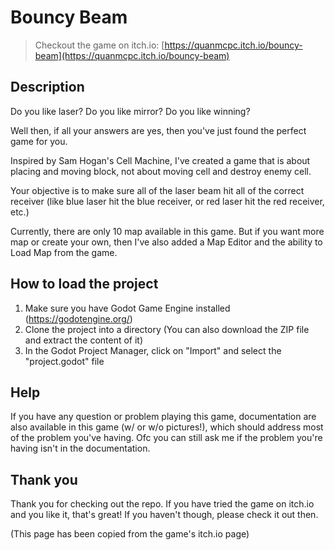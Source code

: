 # Bouncy Beam

> Checkout the game on itch.io: [https://quanmcpc.itch.io/bouncy-beam](https://quanmcpc.itch.io/bouncy-beam)

## Description
Do you like laser? Do you like mirror? Do you like winning?

Well then, if all your answers are yes, then you've just found the perfect game for you.

Inspired by Sam Hogan's Cell Machine, I've created a game that is about placing and moving block, not about moving cell and destroy enemy cell.

Your objective is to make sure all of the laser beam hit all of the correct receiver (like blue laser hit the blue receiver, or red laser hit the red receiver, etc.)

Currently, there are only 10 map available in this game. But if you want more map or create your own, then I've also added a Map Editor and the ability to Load Map from the game.

## How to load the project
1. Make sure you have Godot Game Engine installed (https://godotengine.org/)
2. Clone the project into a directory (You can also download the ZIP file and extract the content of it)
3. In the Godot Project Manager, click on "Import" and select the "project.godot" file

## Help
If you have any question or problem playing this game, documentation are also available in this game (w/ or w/o pictures!), which should address most of the problem you've having. Ofc you can still ask me if the problem you're having isn't in the documentation.

## Thank you
Thank you for checking out the repo. If you have tried the game on itch.io and you like it, that's great! If you haven't though, please check it out then.

(This page has been copied from the game's itch.io page)